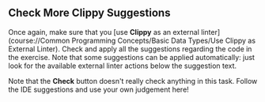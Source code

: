 ## Check More Clippy Suggestions

Once again, make sure that you [use **Clippy** as an external linter](course://Common Programming Concepts/Basic Data Types/Use Clippy as External Linter).
Check and apply all the suggestions regarding the code in the exercise. 
Note that some suggestions can be applied automatically: just look for the available 
external linter actions below the suggestion text.

Note that the **Check** button doesn't really check anything in this task. Follow the IDE suggestions and use your own judgement here!